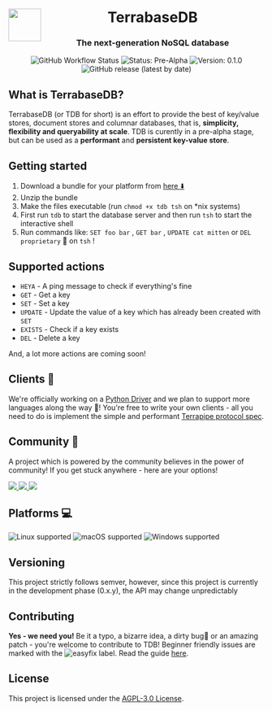 <html>
<div align="center">
<img src="https://raw.githubusercontent.com/terrabasedb/docs/master/docs/assets/img/favicon.ico" height=64 width=64 style="float:left">
<h1>Terrabase<b>DB</b></h1><h3>The next-generation NoSQL database</h3>

![GitHub Workflow Status](https://img.shields.io/github/workflow/status/terrabasedb/terrabase/Tests?style=flat-square) ![Status: Pre-Alpha](https://img.shields.io/badge/status-pre--alpha-critical?style=flat-square) ![Version: 0.1.0](https://img.shields.io/badge/development-actively%20developed-32CD32?style=flat-square) ![GitHub release (latest by date)](https://img.shields.io/github/v/tag/terrabasedb/terrabase.svg?style=flat-square)

</div>
</html>

## What is TerrabaseDB?

TerrabaseDB (or TDB for short) is an effort to provide the best of key/value stores, document stores and columnar databases, that is, **simplicity, flexibility and queryability at scale**. TDB is curently in a pre-alpha stage, but can be used as a **performant** and **persistent key-value store**.

## Getting started

1. Download a bundle for your platform from [here ⬇️ ](https://github.com/terrabasedb/terrabase/releases)
2. Unzip the bundle
3. Make the files executable (run `chmod +x tdb tsh` on *nix systems)
4. First run `tdb` to start the database server and then run `tsh` to start the interactive shell
5. Run commands like: `SET foo bar` , `GET bar` , `UPDATE cat mitten` or `DEL proprietary` 🤪 on `tsh` !

## Supported actions

* `HEYA` - A ping message to check if everything's fine
* `GET` - Get a key
* `SET` - Set a key
* `UPDATE` - Update the value of a key which has already been created with `SET`
* `EXISTS` - Check if a key exists
* `DEL` - Delete a key

And, a lot more actions are coming soon!

## Clients 🔌

We're officially working on a [Python Driver](https://github.com/terrabasedb/python-driver) and we plan to support more languages along the way 🎉! You're free to write your own clients - all you need to do is implement the simple and performant [Terrapipe protocol spec](https://git.io/JJZ4Z).

## Community 👐

A project which is powered by the community believes in the power of community! If you get stuck anywhere - here are your options!
<html>
<a href="https://gitter.im/terrabasehq/community"><img src="https://img.shields.io/badge/chat%20on-gitter-ed1965?logo=gitter&style=flat-square"></img>
</a>
<a href="https://join.slack.com/t/terrabasedb/shared_invite/zt-fnkfgzf7-~WO~RzGUUvTiYV4iPAMiiQ"><img src="https://img.shields.io/badge/discuss%20on-slack-4A154B?logo=slack&style=flat-square"></img>
</a><a href="https://discord.gg/QptWFdx"><img src="https://img.shields.io/badge/talk-on%20discord-7289DA?logo=discord&style=flat-square"></img></a>
</html>

## Platforms 💻

![Linux supported](https://img.shields.io/badge/Linux%20x86__64-supported%20✓-228B22?style=flat-square&logo=linux) ![macOS supported](https://img.shields.io/badge/macOS%20x86__64-supported%20✓-228B22?style=flat-square&logo=apple) ![Windows supported](https://img.shields.io/badge/Windows%20x86__64-supported%20✓-228B22?style=flat-square&logo=windows)

## Versioning 

This project strictly follows semver, however, since this project is currently in the development phase (0.x.y), the API may change unpredictably

## Contributing

**Yes - we need you!** Be it a typo, a bizarre idea, a dirty bug🐞 or an amazing patch - you're welcome to contribute to TDB! Beginner friendly issues are marked with the ![easyfix](https://img.shields.io/badge/easyfix-C71585) label. Read the guide [here](./CONTRIBUTING.md).


## License

This project is licensed under the [AGPL-3.0 License](./LICENSE).
